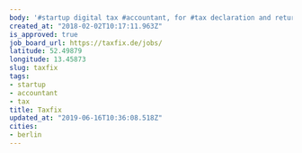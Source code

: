 ```yaml
---
body: '#startup digital tax #accountant, for #tax declaration and returns'
created_at: "2018-02-02T10:17:11.963Z"
is_approved: true
job_board_url: https://taxfix.de/jobs/
latitude: 52.49879
longitude: 13.45873
slug: taxfix
tags:
- startup
- accountant
- tax
title: Taxfix
updated_at: "2019-06-16T10:36:08.518Z"
cities:
- berlin
---
```


